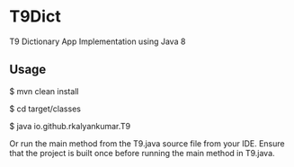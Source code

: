 # T9Dict
T9 Dictionary App Implementation using Java 8


## Usage
$ mvn clean install

$ cd target/classes

$ java io.github.rkalyankumar.T9


Or run the main method from the T9.java source file from your IDE. 
Ensure that the project is built once before running the main method in T9.java.
